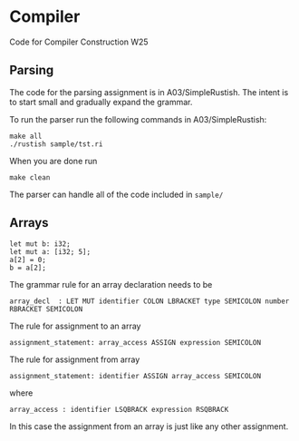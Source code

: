 # Compiler
Code for Compiler Construction W25

## Parsing
The code for the parsing assignment is in A03/SimpleRustish. The intent is to start small and gradually expand the grammar.

To run the parser run the following commands in A03/SimpleRustish:
```
make all
./rustish sample/tst.ri
```
When you are done run
```
make clean
```

The parser can handle all of the code included in `sample/`

## Arrays
```
let mut b: i32;
let mut a: [i32; 5];
a[2] = 0;
b = a[2];
```
The grammar rule for an array declaration needs to be 
```
array_decl  : LET MUT identifier COLON LBRACKET type SEMICOLON number RBRACKET SEMICOLON
```
The rule for assignment to an array
```
assignment_statement: array_access ASSIGN expression SEMICOLON
```
The rule for assignment from array
```
assignment_statement: identifier ASSIGN array_access SEMICOLON
```
where 
```
array_access : identifier LSQBRACK expression RSQBRACK
```

In this case the assignment from an array is just like any other assignment.